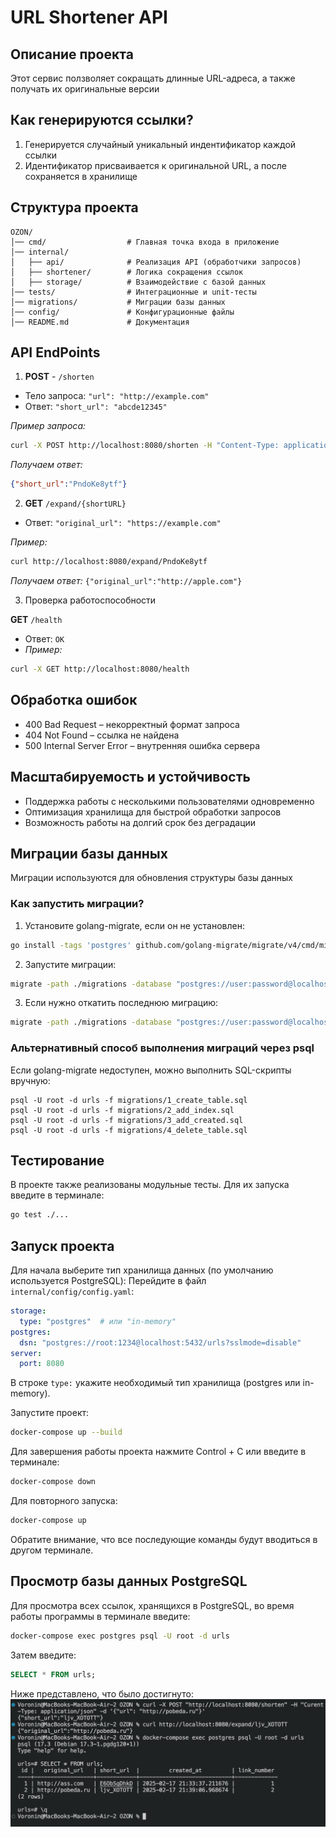 # URL Shortener API

## Описание проекта
Этот сервис ползволяет сокращать длинные URL-адреса, а также получать их оригинальные версии

## Как генерируются ссылки?
1. Генерируется случайный уникальный индентификатор каждой ссылки
2. Идентификатор присваивается к оригинальной URL, а после сохраняется в хранилище 

## Структура проекта
```
OZON/
│── cmd/                  # Главная точка входа в приложение
│── internal/
│   ├── api/              # Реализация API (обработчики запросов)
│   ├── shortener/        # Логика сокращения ссылок
│   ├── storage/          # Взаимодействие с базой данных
│── tests/                # Интеграционные и unit-тесты
│── migrations/           # Миграции базы данных
│── config/               # Конфигурационные файлы
│── README.md             # Документация
```

## API EndPoints

1. **POST** - `/shorten`
- Тело запроса: `"url": "http://example.com"`
- Ответ: `"short_url": "abcde12345"`

*Пример запроса:* 
```bash
curl -X POST http://localhost:8080/shorten -H "Content-Type: application/json" -d '{"url": "http://apple.com"}'
```

*Получаем ответ:*
```json
{"short_url":"PndoKe8ytf"}
```

2. **GET** `/expand/{shortURL}`

- Ответ:  `"original_url": "https://example.com"`

*Пример:* 
```bash 
curl http://localhost:8080/expand/PndoKe8ytf
```

*Получаем ответ:* ```{"original_url":"http://apple.com"}```

3. Проверка работоспособности

**GET** `/health`
- Ответ: `OK`
- *Пример:* 
```bash
curl -X GET http://localhost:8080/health
```

## Обработка ошибок
 - 400 Bad Request – некорректный формат запроса
 - 404 Not Found – ссылка не найдена
 - 500 Internal Server Error – внутренняя ошибка сервера
 
## Масштабируемость и устойчивость
- Поддержка работы с несколькими пользователями одновременно
- Оптимизация хранилища для быстрой обработки запросов
- Возможность работы на долгий срок без деградации

## Миграции базы данных
Миграции используются для обновления структуры базы данных
### Как запустить миграции?
1. Установите golang-migrate, если он не установлен:
  ```bash
  go install -tags 'postgres' github.com/golang-migrate/migrate/v4/cmd/migrate@latest
  ```
2. Запустите миграции:
  ```bash
  migrate -path ./migrations -database "postgres://user:password@localhost:5432/dbname?sslmode=disable" up
  ```
3. Если нужно откатить последнюю миграцию:
  ```bash
  migrate -path ./migrations -database "postgres://user:password@localhost:5432/dbname?sslmode=disable" down 1
  ```
### Альтернативный способ выполнения миграций через psql
Если golang-migrate недоступен, можно выполнить SQL-скрипты вручную:
```
psql -U root -d urls -f migrations/1_create_table.sql
psql -U root -d urls -f migrations/2_add_index.sql
psql -U root -d urls -f migrations/3_add_created.sql
psql -U root -d urls -f migrations/4_delete_table.sql
```
## Тестирование
В проекте также реализованы модульные тесты. Для их запуска введите в терминале:  
```bash 
go test ./...
```

## Запуск проекта
Для начала выберите тип хранилища данных (по умолчанию используется PostgreSQL):
Перейдите в файл `internal/config/config.yaml`:
```yaml
storage:
  type: "postgres"  # или "in-memory"
postgres:
  dsn: "postgres://root:1234@localhost:5432/urls?sslmode=disable"
server:
  port: 8080
```
В строке `type:` укажите необходимый тип хранилища (postgres или in-memory).

Запустите проект:
```bash
docker-compose up --build
```
Для завершения работы проекта нажмите Control + C или введите в терминале: 
```bash
docker-compose down
```
Для повторного запуска:
```bash
docker-compose up
```
Обратите внимание, что все последующие команды будут вводиться в другом терминале.

## Просмотр базы данных PostgreSQL
Для просмотра всех ссылок, хранящихся в PostgreSQL, во время работы программы в терминале введите:
```bash
docker-compose exec postgres psql -U root -d urls
```
Затем введите:
```sql
SELECT * FROM urls;
```

Ниже представлено, что было достигнуто:
![alt text](image.png)

